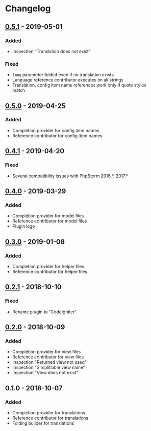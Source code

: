Changelog
=========
## [0.5.1] - 2019-05-01
### Added
- Inspection "Translation does not exist"
### Fixed
- `lang` parameter folded even if no translation exists
- Language reference contributor executes on all strings
- Translation, config item name references work only if quote styles match

## [0.5.0] - 2019-04-25
### Added
- Completion provider for config item names
- Reference contributor for config item names

## [0.4.1] - 2019-04-20
### Fixed
- Several compatibility issues with PhpStorm 2016.\*, 2017.\*

## [0.4.0] - 2019-03-29
### Added
- Completion provider for model files
- Reference contributor for model files
- Plugin logo

## [0.3.0] - 2019-01-08
### Added
- Completion provider for helper files
- Reference contributor for helper files

## [0.2.1] - 2018-10-10
### Fixed
- Rename plugin to "CodeIgniter"

## [0.2.0] - 2018-10-09
### Added
- Completion provider for view files
- Reference contributor for view files
- Inspection "Returned view not used"
- Inspection "Simplifiable view name"
- Inspection "View does not exist"

## 0.1.0 - 2018-10-07
### Added
- Completion provider for translations
- Reference contributor for translations
- Folding builder for translations

[0.5.1]: https://github.com/martynassateika/CodeIgniter-phpstorm-plugin/compare/0.5.0...0.5.1
[0.5.0]: https://github.com/martynassateika/CodeIgniter-phpstorm-plugin/compare/0.4.1...0.5.0
[0.4.1]: https://github.com/martynassateika/CodeIgniter-phpstorm-plugin/compare/0.4.0...0.4.1
[0.4.0]: https://github.com/martynassateika/CodeIgniter-phpstorm-plugin/compare/0.3.0...0.4.0
[0.3.0]: https://github.com/martynassateika/CodeIgniter-phpstorm-plugin/compare/0.2.1...0.3.0
[0.2.1]: https://github.com/martynassateika/CodeIgniter-phpstorm-plugin/compare/0.2.0...0.2.1
[0.2.0]: https://github.com/martynassateika/CodeIgniter-phpstorm-plugin/compare/0.1.0...0.2.0
